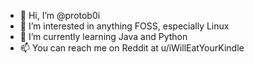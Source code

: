 - 👋 Hi, I’m @protob0i
- 👀 I’m interested in anything FOSS, especially Linux
- 🌱 I’m currently learning Java and Python
- 📫 You can reach me on Reddit at u/iWillEatYourKindle

<!---
protob0i/protob0i is a ✨ special ✨ repository because its `README.md` (this file) appears on your GitHub profile.
You can click the Preview link to take a look at your changes.
--->
